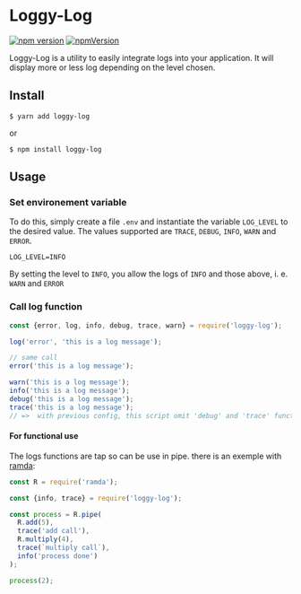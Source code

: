 # Loggy-Log

[![npm version](https://badge.fury.io/js/loggy-log.svg)](https://badge.fury.io/js/loggy-log)
[![npmVersion](https://img.shields.io/badge/code_style-XO-5ed9c7.svg)](https://github.com/xojs/xo) 

Loggy-Log is a utility to easily integrate logs into your application. It will display more or less log depending on the level chosen.

## Install

```
$ yarn add loggy-log
```
or
```
$ npm install loggy-log
```

## Usage

### Set environement variable

To do this, simply create a file `.env` and instantiate the variable `LOG_LEVEL` to the desired value. The values supported are `TRACE`, `DEBUG`, `INFO`, `WARN` and `ERROR`.

```
LOG_LEVEL=INFO
```

By setting the level to `INFO`, you allow the logs of `INFO` and those above, i. e. `WARN` and `ERROR`

### Call log function

```js
const {error, log, info, debug, trace, warn} = require('loggy-log');

log('error', 'this is a log message');

// same call
error('this is a log message');

warn('this is a log message');
info('this is a log message');
debug('this is a log message');
trace('this is a log message');
// =>  with previous config, this script omit 'debug' and 'trace' functions
```

#### For functional use

The logs functions are tap so can be use in pipe. there is an exemple with [ramda](https://ramdajs.com/):

```js
const R = require('ramda');

const {info, trace} = require('loggy-log');

const process = R.pipe(
  R.add(5),
  trace('add call'),
  R.multiply(4),
  trace(`multiply call`),
  info('process done')
);

process(2);
```


